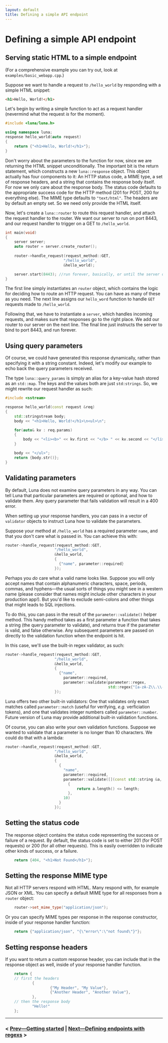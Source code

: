 ```yaml
---
layout: default
title: Defining a simple API endpoint
---
```


# Defining a simple API endpoint

## Serving static HTML to a simple endpoint

(For a comprehensive example you can try out, look at `examples/basic_webapp.cpp`.)

Suppose we want to handle a request to `/hello_world` by responding with a simple HTML snippet:
    
```html
<h1>Hello, World!</h1>
```

Let's begin by writing a simple function to act as a request handler (nevermind what the request _is_ for the moment).
    
```cpp
#include <luna/luna.h>

using namespace luna;
response hello_world(auto request)
{
    return {"<h1>Hello, World!</h1>"};
}
```

Don't worry about the parameters to the function for now, since we are returning the HTML snippet unconditionally. The important bit is the return statement, which constructs a new `luna::response` object. This object actually has four components to it: An HTTP status code, a MIME type, a set of response headers, and a string that contains the response body itself. For now we only care about the response body. The status code defaults to the appropriate success code for the HTTP method (201 for POST, 200 for everything else). The MIME type defaults to `"text/html"`. The headers are by default an empty set. So we need only provide the HTML itself.

Now, let's create a `luna::router` to route this request handler, and attach the request handler to the router. We want our server to run on port 8443, and our request handler to trigger on a GET to `/hello_world`.

```cpp
int main(void)
{
    server server;
    auto router = server.create_router();
    
    router->handle_request(request_method::GET,
                          "/hello_world",
                          &hello_world);

    server.start(8443); //run forever, basically, or until the server decides to kill itself.
}
```

The first line simply instantiates an `router` object, which contains the logic for deciding how to route an HTTP request. You can have as many of these as you need. The next line assigns our `hello_word` function to handle `GET` requests made to `/hello_world`.
 
Following that, we have to instantiate a `server`, which handles incoming requests, and makes sure that responses go to the right place. We add our router to our server on the next line. The final line just instructs the server to bind to port 8443, and run forever. 

## Using query parameters

Of course, we could have generated this response dynamically, rather than specifying it with a string constant. Indeed, let's modify our example to echo back the query parameters received.

The type `luna::query_params` is simply an alias for a key-value hash stored as an `std::map`. The keys and the values both are just `std:strings`. So, we might rewrite our request handler as such:

```cpp
#include <sstream>

response hello_world(const request &req)
{
    std::stringstream body;
    body << "<h1>Hello, World!</h1>\n<ul>\n";

    for(auto& kv : req.params)
    {
        body << "<li><b>" << kv.first << "</b> " << kv.second << "</li>\n";
    }

    body << "</ul>";
    return {body.str()};
}
```
    
        
## Validating parameters

By default, Luna does not examine query parameters in any way. You can tell Luna that particular parameters are required or optional, and how to validate them. Any query parameter that fails validation will result in a 400 error.

When setting up your response handlers, you can pass in a vector of `validator` objects to instruct Luna how to validate the parameters.

Suppose your method at `/hello_world` has a required parameter `name`, and that you don't care what is passed in. You can achieve this with:

```cpp
router->handle_request(request_method::GET,
                      "/hello_world",
                      &hello_world,
                      {
                        {"name", parameter::required}
                      });
```

Perhaps you _do_ care what a valid name looks like. Suppose you will only accept names that contain alphanumeric characters, space, periods, commas, and hyphens—the usual sorts of things you might see in a western name (please consider that names might include other characters in your production app!). But you'd like to exclude semi-colons and other things that might leads to SQL injections.
 
To do this, you can pass in the result of the `parameter::validate()` helper method. This handy method takes as a first parameter a function that takes a string (the query parameter to validate), and returns true if the parameter is valid, and false otherwise. Any subsequent parameters are passed on directly to the validation function when the endpoint is hit.

In this case, we'll use the built-in regex validator, as such:

```cpp
router->handle_request(request_method::GET,
                      "/hello_world",
                      &hello_world,
                      {
                        {"name",
                          parameter::required,
                          parameter::validate(parameter::regex,
                                              std::regex{"[a-zA-Z\\.\\-\\,"]+})}
                      });
```
                                  
Luna offers two other built-in validators: One that validates only exact matches called `parameter::match` (useful for verifying, _e.g._ verficiation tokens), and one that validates integer numbers called `parameter::number`. Future version of Luna may provide additional built-in validation functions.

Of course, you can also write your own validation functions. Suppose we wanted to validate that a parameter is no longer than 10 characters. We could do that with a lambda:

```cpp
router->handle_request(request_method::GET,
                      "/hello_world",
                      &hello_world,
                      {
                        {
                          "name",
                          parameter::required,
                          parameter::validate([](const std::string &a, int length) -> bool
                            {
                                return a.length() <= length;
                            },
                          10)
                        }
                      });
```

## Setting the status code

The response object contains the status code representing the success or failure of a request. By default, the status code is set to either 201 (for POST requests) or 200 (for all other requests). This is easily overridden to indicate other kinds of success, or a failure.

```cpp
    return {404, "<h1>Not Found</h1>"};
```

## Setting the response MIME type

Not all HTTP servers respond with HTML. Many respond with, for example JSON or XML. You can specify a default MIME type for all responses from a `router` object:

```cpp
    router->set_mime_type("application/json");
```

Or you can specify MIME types per response in the response constructor, inside of your response handler function:

```cpp
    return {"application/json", "{\"error\":\"not found\"}"};
```

## Setting response headers

If you want to return a custom response header, you can include that in the response object as well, inside of your response handler function.

```cpp
    return {
    // first the headers
            {
                    {"My Header", "My Value"},
                    {"Another Header", "Another Value"},
            },
    // then the response body
            "Hello!"
    };
```

----

### < [Prev—Getting started](using.html) | [Next—Defining endpoints with regexs](regexes.html) >
